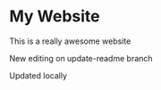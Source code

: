# My Website

This is a really awesome website

New editing on update-readme branch

Updated locally